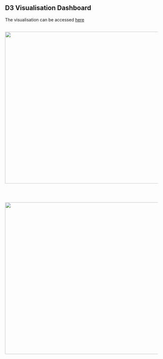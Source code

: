 
## D3 Visualisation Dashboard

The visualisation can be accessed <a href = https://ryankarlos.github.io/SnakebiteViz/> here </a>
<br>
<br>
<p>
<img src="https://github.com/ryankarlos/SnakebiteViz/blob/master/snapshot_snakebiteviz_home.png" height = 500px width = 1000px>
</p>
<br>
<br>
<p>
<img src= "https://github.com/ryankarlos/SnakebiteViz/blob/master/snapshot_snakebiteviz_LDA.png" height = 500px width = 1000px>
</p>
